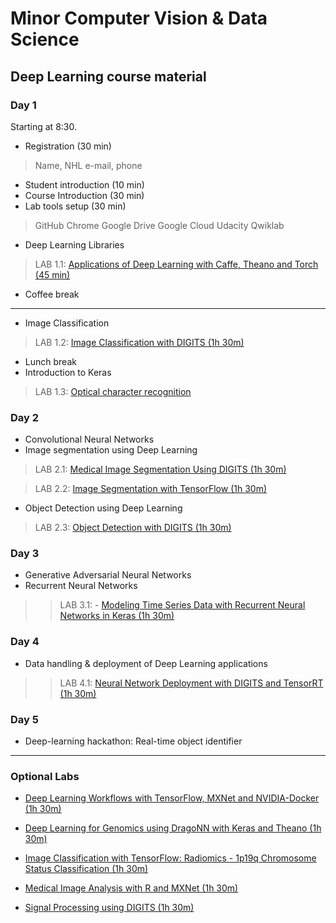 # Minor Computer Vision & Data Science
## Deep Learning course material
### Day 1
Starting at 8:30.

 - Registration (30 min)
> Name, NHL e-mail, phone

 - Student introduction (10 min)
 - Course Introduction (30 min)
 - Lab tools setup (30 min)
> GitHub
> Chrome
> Google Drive
> Google Cloud
> Udacity
> Qwiklab

 - Deep Learning Libraries
> LAB 1.1: [Applications of Deep Learning with Caffe, Theano and Torch (45 min)](https://spl-nvlabs.qwiklab.com/focuses/223)

 - Coffee break

----------
- Image Classification
> LAB 1.2: [Image Classification with DIGITS (1h 30m)](https://spl-nvlabs.qwiklab.com/focuses/1579)

* Lunch break
* Introduction to Keras
> LAB 1.3: [Optical character recognition](https://github.com/wxs/keras-mnist-tutorial/blob/master/MNIST%20in%20Keras.ipynb)

### Day 2
* Convolutional Neural Networks
* Image segmentation using Deep Learning

> LAB 2.1: [Medical Image Segmentation Using DIGITS (1h 30m)](https://spl-nvlabs.qwiklab.com/focuses/2794)

> LAB 2.2: [Image Segmentation with TensorFlow (1h 30m)](https://spl-nvlabs.qwiklab.com/focuses/2193)

* Object Detection using Deep Learning

> LAB 2.3: [Object Detection with DIGITS (1h 30m)](https://spl-nvlabs.qwiklab.com/focuses/1204)


### Day 3
* Generative Adversarial Neural Networks
* Recurrent Neural Networks
>> LAB 3.1: - [Modeling Time Series Data with Recurrent Neural Networks in Keras (1h 30m)](https://spl-nvlabs.qwiklab.com/focuses/3043)

### Day 4
* Data handling & deployment of Deep Learning applications 

>> LAB 4.1: [Neural Network Deployment with DIGITS and TensorRT (1h 30m)](https://spl-nvlabs.qwiklab.com/focuses/1207)

### Day 5
* Deep-learning hackathon: Real-time object identifier

___

### Optional Labs
- [Deep Learning Workflows with TensorFlow, MXNet and NVIDIA-Docker (1h 30m)](https://spl-nvlabs.qwiklab.com/focuses/219)

- [Deep Learning for Genomics using DragoNN with Keras and Theano (1h 30m)](https://spl-nvlabs.qwiklab.com/focuses/3046)

- [Image Classification with TensorFlow: Radiomics - 1p19q Chromosome Status Classification (1h 30m)](https://spl-nvlabs.qwiklab.com/focuses/3044)

- [Medical Image Analysis with R and MXNet (1h 30m)](https://spl-nvlabs.qwiklab.com/focuses/2793)

- [Signal Processing using DIGITS (1h 30m)](https://spl-nvlabs.qwiklab.com/focuses/1578)











